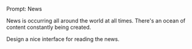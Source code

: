 Prompt: News

News is occurring all around the world at all times. There's an ocean of content constantly being created.

Design a nice interface for reading the news.
